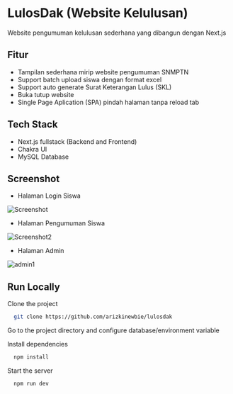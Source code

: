 # LulosDak (Website Kelulusan)

Website pengumuman kelulusan sederhana yang dibangun dengan Next.js

## Fitur

- Tampilan sederhana mirip website pengumuman SNMPTN
- Support batch upload siswa dengan format excel
- Support auto generate Surat Keterangan Lulus (SKL)
- Buka tutup website
- Single Page Aplication (SPA) pindah halaman tanpa reload tab

## Tech Stack

- Next.js fullstack (Backend and Frontend)
- Chakra UI
- MySQL Database

## Screenshot

- Halaman Login Siswa

![Screenshot](https://i.ibb.co/c88LSLn/skl1.png)

- Halaman Pengumuman Siswa

![Screenshot2](https://i.ibb.co/0h7g3wq/skl2.png)

- Halaman Admin

![admin1](https://i.ibb.co/Y23PHsM/skl3.png)

## Run Locally

Clone the project

```bash
  git clone https://github.com/arizkinewbie/lulosdak
```

Go to the project directory and configure database/environment variable

Install dependencies

```bash
  npm install
```

Start the server

```bash
  npm run dev
```
